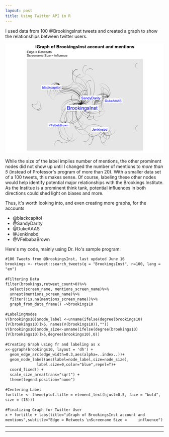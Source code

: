 ```yaml
---
layout: post
title: Using Twitter API in R
---
```


I used data from 100 @BrookingsInst tweets and created a graph to show the relationships between twitter users.

![](/images/iGraph%20Final.png)

While the size of the label implies number of mentions, the other prominent nodes did not show up until I changed the number of mentions to _more than 5_ (instead of Professor's program of more than 20). With a smaller data set of a 100 tweets, this makes sense.
Of course, labeling these other nodes would help identify potential major relationships with the Brookings Institute. As the Institue is a prominent think tank, potential influences in both directions could shed light on biases and more.

Thus, it's worth looking into, and even creating more graphs, for the accounts
* @blackcapitol
* @SandyDarity
* @DukeAAAS
* @Jenkinsbd
* @VFelbabaBrown

Here's my code, mainly using Dr. Ho's sample program:

    #100 Tweets from @BrookingsInst, last updated June 16
    brookings <- rtweet::search_tweets(q = "BrookingsInst", n=100, lang = "en")

    #Filtering Data
    filter(brookings,retweet_count>0)%>%
      select(screen_name, mentions_screen_name)%>%
      unnest(mentions_screen_name)%>%
      filter(!is.na(mentions_screen_name))%>%
      graph_from_data_frame() ->brookings10

    #LabelingNodes
    V(brookings10)$node_label <-unname(ifelse(degree(brookings10)[V(brookings10)]>5, names(V(brookings10)),""))
    V(brookings10)$node_size<-unname(ifelse(degree(brookings10)[V(brookings10)]>5,degree(brookings10),0))

    #Creating Graph using fr and labeling as x
    x<-ggraph(brookings10, layout = 'dh') +
      geom_edge_arc(edge_width=0.3,aes(alpha=..index..))+
      geom_node_label(aes(label=node_label,size=node_size),
                  label.size=0,color="blue",repel=T)+
      coord_fixed() +
      scale_size_area(trans="sqrt") +
      theme(legend.position="none") 

    #Centering Label
    fortitle <- theme(plot.title = element_text(hjust=0.5, face = "bold", size = (15)))

    #Finalizing Graph for Twitter User
    x + fortitle + labs(title="iGraph of BrookingsInst account and mentions",subtitle="Edge = Retweets \nScreename Size =     influence")
    
---
***
    
